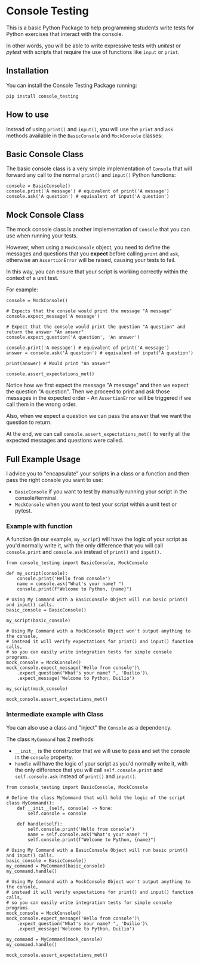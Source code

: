 # Console Testing

This is a basic Python Package to help programming students write tests for Python exercises that interact with the console.

In other words, you will be able to write expressive tests with *unitest* or *pytest* with scripts that require the use of functions like `input` or `print`.

## Installation

You can install the Console Testing Package running:

`pip install console_testing`

## How to use

Instead of using `print()` and `input()`, you will use the `print` and `ask` methods available in the `BasicConsole` and `MockConsole` classes:

## Basic Console Class

The basic console class is a very simple implementation of `Console` that will forward any call to the normal `print()` and `input()` Python functions:

```
console = BasicConsole()
console.print('A message') # equivalent of print('A message')
console.ask('A question') # equivalent of input('A question')
```

## Mock Console Class

The mock console class is another implementation of `Console` that you can use when running your tests.

However, when using a `MockConsole` object, you need to define the messages and questions that you **expect** before calling `print` and `ask`, otherwise an `AssertionError` will be raised, causing your tests to fail.

In this way, you can ensure that your script is working correctly within the context of a unit test.

For example:

```
console = MockConsole()

# Expects that the console would print the message "A message"
console.expect_message('A message')

# Expect that the console would print the question "A question" and return the answer "An answer"
console.expect_question('A question', 'An answer')

console.print('A message') # equivalent of print('A message')
answer = console.ask('A question') # equivalent of input('A question')

print(answer) # Would print "An answer"

console.assert_expectations_met()
```

Notice how we first expect the message "A message" and then we expect the question "A question". Then we proceed to print and ask those messages in the expected order - An `AssertionError` will be triggered if we call them in the wrong order.

Also, when we expect a question we can pass the answer that we want the question to return.

At the end, we can call `console.assert_expectations_met()` to verify all the expected messages and questions were called.

## Full Example Usage

I advice you to "encapsulate" your scripts in a class or a function and then pass the right console you want to use:

- `BasicConsole` if you want to test by manually running your script in the console/terminal.
- `MockConsole` when you want to test your script within a unit test or pytest.

### Example with function

A function (in our example, `my_script`) will have the logic of your script as you'd normally write it, with the only difference that you will call `console.print` and `console.ask` instead of `print()` and `input()`.

```
from console_testing import BasicConsole, MockConsole

def my_script(console): 
    console.print('Hello from console')
    name = console.ask("What's your name? ")
    console.print(f"Welcome to Python, {name}")

# Using My Command with a BasicConsole Object will run basic print() and input() calls.
basic_console = BasicConsole()

my_script(basic_console)

# Using My Command with a MockConsole Object won't output anything to the console,
# instead it will verify expectations for print() and input() function calls,
# so you can easily write integration tests for simple console programs.
mock_console = MockConsole()
mock_console.expect_message('Hello from console')\
    .expect_question("What's your name? ", 'Duilio')\
    .expect_message('Welcome to Python, Duilio')

my_script(mock_console)

mock_console.assert_expectations_met()
```

### Intermediate example with Class

You can also use a class and "inject" the `Console` as a dependency.

The class `MyCommand` has 2 methods:

- `__init__` is the constructor that we will use to pass and set the console in the `console` property.
- `handle` will have the logic of your script as you'd normally write it, with the only difference that you will call `self.console.print` and `self.console.ask` instead of `print()` and `input()`.

```
from console_testing import BasicConsole, MockConsole

# Define the class MyCommand that will hold the logic of the script
class MyCommand(): 
    def __init__(self, console) -> None:
        self.console = console

    def handle(self):
        self.console.print('Hello from console')
        name = self.console.ask("What's your name? ")
        self.console.print(f"Welcome to Python, {name}")

# Using My Command with a BasicConsole Object will run basic print() and input() calls.
basic_console = BasicConsole()
my_command = MyCommand(basic_console)
my_command.handle()

# Using My Command with a MockConsole Object won't output anything to the console,
# instead it will verify expectations for print() and input() function calls,
# so you can easily write integration tests for simple console programs.
mock_console = MockConsole()
mock_console.expect_message('Hello from console')\
    .expect_question("What's your name? ", 'Duilio')\
    .expect_message('Welcome to Python, Duilio')

my_command = MyCommand(mock_console)
my_command.handle()

mock_console.assert_expectations_met()
```